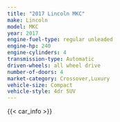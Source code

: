 ```yaml
---
title: "2017 Lincoln MKC"
make: Lincoln
model: MKC
year: 2017
engine-fuel-type: regular unleaded
engine-hp: 240
engine-cylinders: 4
transmission-type: Automatic
driven-wheels: all wheel drive
number-of-doors: 4
market-category: Crossover,Luxury
vehicle-size: Compact
vehicle-style: 4dr SUV
---
```


{{< car_info >}}
